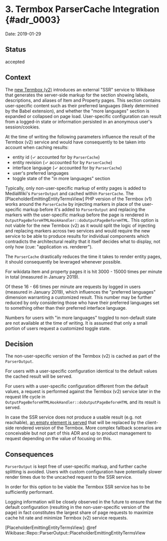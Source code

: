 # 3. Termbox ParserCache Integration  {#adr_0003}

Date: 2019-01-29

## Status

accepted

## Context

The [new Termbox (v2)](https://gerrit.wikimedia.org/g/wikibase/termbox) introduces an external "SSR" service to Wikibase that generates the server-side markup for the section showing labels, descriptions, and aliases of Item and Property pages. This section contains user-specific content such as their preferred languages (likely determined by the Babel extension), and whether the "more languages" section is expanded or collapsed on page load. User-specific configuration can result from a logged-in state or information persisted in an anonymous user's session/cookies.

At the time of writing the following parameters influence the result of the Termbox (v2) service and would have consequently to be taken into account when caching results:
* entity id (✓ accounted for by `ParserCache`)
* entity revision (✓ accounted for by `ParserCache`)
* interface language (✓ accounted for by `ParserCache`)
* user's preferred languages
* toggle state of the "in more languages" section

Typically, only non-user-specific markup of entity pages is added to MediaWiki's `ParserOutput` and cached within `ParserCache`.
The [PlaceholderEmittingEntityTermsView] PHP version of the Termbox (v1) works around the `ParserCache` by injecting markers in place of the user-specific markup before it's added to `ParserOutput` and replacing the markers with the user-specific markup before the page is rendered in `OutputPageBeforeHTMLHookHandler::doOutputPageBeforeHTML`. This option is not viable for the new Termbox (v2) as it would split the logic of injecting and replacing markers across two services and would require the new service to be able to produce results for individual components which contradicts the architectural reality that it itself decides what to display, not only how (cue: "application vs. renderer").

The `ParserCache` drastically reduces the time it takes to render entity pages, it should consequently be leveraged whenever possible.

For wikidata item and property pages it is hit 3000 - 15000 times per minute in total (measured in January 2019).

Of these 16 - 66 times per minute are requests by logged in users (measured in January 2019), which influences the "preferred languages" dimension warranting a customized result. This number may be further reduced by only considering those who have their preferred languages set to something other than their preferred interface language.

Numbers for users with "in more languages" toggled to non-default state are not available at the time of writing. It is assumed that only a small portion of users request a customized toggle state.

## Decision

The non-user-specific version of the Termbox (v2) is cached as part of the `ParserOutput`.

For users with a user-specific configuration identical to the default values the cached result will be served.

For users with a user-specific configuration different from the default values, a request is performed against the Termbox (v2) service later in the request life cycle in `OutputPageBeforeHTMLHookHandler::doOutputPageBeforeHTML` and its result is served.

In case the SSR service does not produce a usable result (e.g. not reachable), [an empty element is served](https://gerrit.wikimedia.org/g/mediawiki/extensions/Wikibase/+/1a2a9397df3a6df8df5db346b7e8605c97ab9e2d/view/src/Termbox/TermboxView.php#22) that will be replaced by the client-side rendered version of the Termbox. More complex fallback scenarios are conceivable but not part of this ADR and up to product management to request depending on the value of focusing on this.

## Consequences

`ParserOutput` is kept free of user-specific markup, and further cache splitting is avoided. Users with custom configuration have potentially slower render times due to the uncached request to the SSR service.

In order for this option to be viable the Termbox SSR service has to be sufficiently performant.

Logging information will be closely observed in the future to ensure that the default configuration (resulting in the non-user-specific version of the page) in fact constitutes the largest share of page requests to maximize cache hit rate and minimize Termbox (v2) service requests.

[PlaceholderEmittingEntityTermsView]: @ref Wikibase::Repo::ParserOutput::PlaceholderEmittingEntityTermsView

